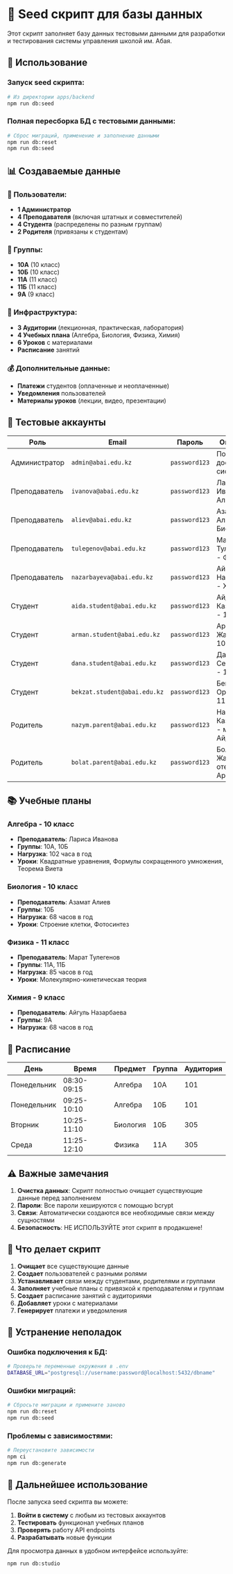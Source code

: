 # 🌱 Seed скрипт для базы данных

Этот скрипт заполняет базу данных тестовыми данными для разработки и тестирования системы управления школой им. Абая.

## 🚀 Использование

### Запуск seed скрипта:

```bash
# Из директории apps/backend
npm run db:seed
```

### Полная пересборка БД с тестовыми данными:

```bash
# Сброс миграций, применение и заполнение данными
npm run db:reset
npm run db:seed
```

## 📊 Создаваемые данные

### 👤 Пользователи:
- **1 Администратор**
- **4 Преподавателя** (включая штатных и совместителей)
- **4 Студента** (распределены по разным группам)
- **2 Родителя** (привязаны к студентам)

### 👥 Группы:
- **10А** (10 класс)
- **10Б** (10 класс)  
- **11А** (11 класс)
- **11Б** (11 класс)
- **9А** (9 класс)

### 🏫 Инфраструктура:
- **3 Аудитории** (лекционная, практическая, лаборатория)
- **4 Учебных плана** (Алгебра, Биология, Физика, Химия)
- **6 Уроков** с материалами
- **Расписание** занятий

### 💰 Дополнительные данные:
- **Платежи** студентов (оплаченные и неоплаченные)
- **Уведомления** пользователей
- **Материалы уроков** (лекции, видео, презентации)

## 🔑 Тестовые аккаунты

| Роль | Email | Пароль | Описание |
|------|-------|--------|----------|
| Администратор | `admin@abai.edu.kz` | `password123` | Полный доступ к системе |
| Преподаватель | `ivanova@abai.edu.kz` | `password123` | Лариса Иванова - Алгебра |
| Преподаватель | `aliev@abai.edu.kz` | `password123` | Азамат Алиев - Биология |
| Преподаватель | `tulegenov@abai.edu.kz` | `password123` | Марат Тулегенов - Физика |
| Преподаватель | `nazarbayeva@abai.edu.kz` | `password123` | Айгуль Назарбаева - Химия |
| Студент | `aida.student@abai.edu.kz` | `password123` | Айда Казыбекова - 10А |
| Студент | `arman.student@abai.edu.kz` | `password123` | Арман Жакипов - 10А |
| Студент | `dana.student@abai.edu.kz` | `password123` | Дана Сералиева - 10Б |
| Студент | `bekzat.student@abai.edu.kz` | `password123` | Бекзат Оразбаев - 11А |
| Родитель | `nazym.parent@abai.edu.kz` | `password123` | Назым Казыбекова - мать Айды |
| Родитель | `bolat.parent@abai.edu.kz` | `password123` | Болат Жакипов - отец Армана |

## 📚 Учебные планы

### Алгебра - 10 класс
- **Преподаватель**: Лариса Иванова
- **Группы**: 10А, 10Б
- **Нагрузка**: 102 часа в год
- **Уроки**: Квадратные уравнения, Формулы сокращенного умножения, Теорема Виета

### Биология - 10 класс  
- **Преподаватель**: Азамат Алиев
- **Группы**: 10Б
- **Нагрузка**: 68 часов в год
- **Уроки**: Строение клетки, Фотосинтез

### Физика - 11 класс
- **Преподаватель**: Марат Тулегенов
- **Группы**: 11А, 11Б
- **Нагрузка**: 85 часов в год
- **Уроки**: Молекулярно-кинетическая теория

### Химия - 9 класс
- **Преподаватель**: Айгуль Назарбаева
- **Группы**: 9А
- **Нагрузка**: 68 часов в год

## 📅 Расписание

| День | Время | Предмет | Группа | Аудитория |
|------|-------|---------|--------|-----------|
| Понедельник | 08:30-09:15 | Алгебра | 10А | 101 |
| Понедельник | 09:25-10:10 | Алгебра | 10Б | 101 |
| Вторник | 10:25-11:10 | Биология | 10Б | 305 |
| Среда | 11:25-12:10 | Физика | 11А | 305 |

## ⚠️ Важные замечания

1. **Очистка данных**: Скрипт полностью очищает существующие данные перед заполнением
2. **Пароли**: Все пароли хешируются с помощью bcrypt
3. **Связи**: Автоматически создаются все необходимые связи между сущностями
4. **Безопасность**: НЕ ИСПОЛЬЗУЙТЕ этот скрипт в продакшене!

## 🔧 Что делает скрипт

1. **Очищает** все существующие данные
2. **Создает** пользователей с разными ролями
3. **Устанавливает** связи между студентами, родителями и группами
4. **Заполняет** учебные планы с привязкой к преподавателям и группам
5. **Создает** расписание занятий с аудиториями
6. **Добавляет** уроки с материалами
7. **Генерирует** платежи и уведомления

## 🐛 Устранение неполадок

### Ошибка подключения к БД:
```bash
# Проверьте переменные окружения в .env
DATABASE_URL="postgresql://username:password@localhost:5432/dbname"
```

### Ошибки миграций:
```bash
# Сбросьте миграции и примените заново
npm run db:reset
npm run db:seed
```

### Проблемы с зависимостями:
```bash
# Переустановите зависимости
npm ci
npm run db:generate
```

## 📖 Дальнейшее использование

После запуска seed скрипта вы можете:

1. **Войти в систему** с любым из тестовых аккаунтов
2. **Тестировать** функционал учебных планов
3. **Проверять** работу API endpoints
4. **Разрабатывать** новые функции

Для просмотра данных в удобном интерфейсе используйте:
```bash
npm run db:studio
